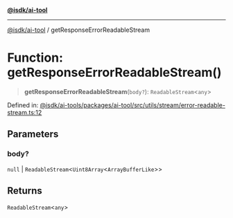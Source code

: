 [**@isdk/ai-tool**](../README.md)

***

[@isdk/ai-tool](../globals.md) / getResponseErrorReadableStream

# Function: getResponseErrorReadableStream()

> **getResponseErrorReadableStream**(`body?`): `ReadableStream`\<`any`\>

Defined in: [@isdk/ai-tools/packages/ai-tool/src/utils/stream/error-readable-stream.ts:12](https://github.com/isdk/ai-tool.js/blob/d0765f898f217d97c57c6949502b4a7bef5dce5e/src/utils/stream/error-readable-stream.ts#L12)

## Parameters

### body?

`null` | `ReadableStream`\<`Uint8Array`\<`ArrayBufferLike`\>\>

## Returns

`ReadableStream`\<`any`\>

